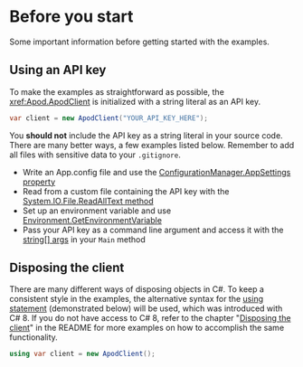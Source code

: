 # Before you start
Some important information before getting started with the examples.

## Using an API key
To make the examples as straightforward as possible, the <xref:Apod.ApodClient> is initialized with a string literal as an API key.
```cs
var client = new ApodClient("YOUR_API_KEY_HERE");
```
You **should not** include the API key as a string literal in your source code. There are many better ways, a few examples listed below. Remember to add all files with sensitive data to your `.gitignore`.
- Write an App.config file and use the [ConfigurationManager.AppSettings property](https://docs.microsoft.com/en-us/dotnet/api/system.configuration.configurationmanager.appsettings?viewFallbackFrom=netstandard-2.0)
- Read from a custom file containing the API key with the [System.IO.File.ReadAllText method](https://docs.microsoft.com/en-us/dotnet/api/system.io.file.readalltext?view=netstandard-2.0#System_IO_File_ReadAllText_System_String_)
- Set up an environment variable and use [Environment.GetEnvironmentVariable](https://docs.microsoft.com/en-us/dotnet/api/system.environment.getenvironmentvariable?view=netstandard-2.0)
- Pass your API key as a command line argument and access it with the [string\[\] args](https://docs.microsoft.com/en-us/dotnet/csharp/programming-guide/main-and-command-args/command-line-arguments) in your `Main` method


## Disposing the client
There are many different ways of disposing objects in C#. To keep a consistent style in the examples, the alternative syntax for the [using statement](https://docs.microsoft.com/en-us/dotnet/csharp/language-reference/keywords/using-statement) (demonstrated below) will be used, which was introduced with C# 8. If you do not have access to C# 8, refer to the chapter "[Disposing the client](https://github.com/LeMorrow/APOD.Net#disposing-the-client)" in the README for more examples on how to accomplish the same functionality.
```cs
using var client = new ApodClient();
```
